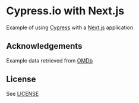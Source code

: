 # Cypress.io with Next.js

Example of using [Cypress](https://www.cypress.io/) with a [Next.js](https://nextjs.org/) application

## Acknowledgements

Example data retrieved from [OMDb](https://www.omdbapi.com/)

## License

See [LICENSE](./LICENSE)
